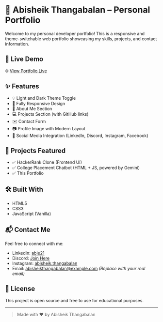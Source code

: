 # 💼 Abisheik Thangabalan – Personal Portfolio

Welcome to my personal developer portfolio! This is a responsive and theme-switchable web portfolio showcasing my skills, projects, and contact information.

## 🔗 Live Demo

🌐 [View Portfolio Live](https://abisheik461.github.io/Portfolio/)  

## ✨ Features

- 💡 Light and Dark Theme Toggle
- 📱 Fully Responsive Design
- 🧠 About Me Section
- 💻 Projects Section (with GitHub links)
- ✉️ Contact Form
- 📷 Profile Image with Modern Layout
- 🔗 Social Media Integration (LinkedIn, Discord, Instagram, Facebook)


## 🚀 Projects Featured

- ✅ HackerRank Clone (Frontend UI)
- ✅ College Placement Chatbot (HTML + JS, powered by Gemini)
- ✅ This Portfolio

## 🛠️ Built With

- HTML5
- CSS3
- JavaScript (Vanilla)

## 📬 Contact Me

Feel free to connect with me:

- LinkedIn: [abie21](https://linkedin.com/in/abie21)
- Discord: [Join Here](https://discord.gg/8cMU3M3J)
- Instagram: [abisheik.thangabalan](https://instagram.com/abisheik.thangabalan)
- Email: abisheikthangabalan@example.com *(Replace with your real email)*

## 🧾 License

This project is open source and free to use for educational purposes.

---

> Made with ❤️ by Abisheik Thangabalan



